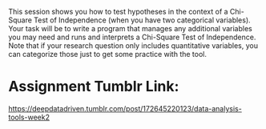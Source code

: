 This session shows you how to test hypotheses in the context of a Chi-Square Test of Independence (when you have two categorical variables). Your task will be to write a program that manages any additional variables you may need and runs and interprets a Chi-Square Test of Independence. Note that if your research question only includes quantitative variables, you can categorize those just to get some practice with the tool.

# Assignment Tumblr Link:
https://deepdatadriven.tumblr.com/post/172645220123/data-analysis-tools-week2
